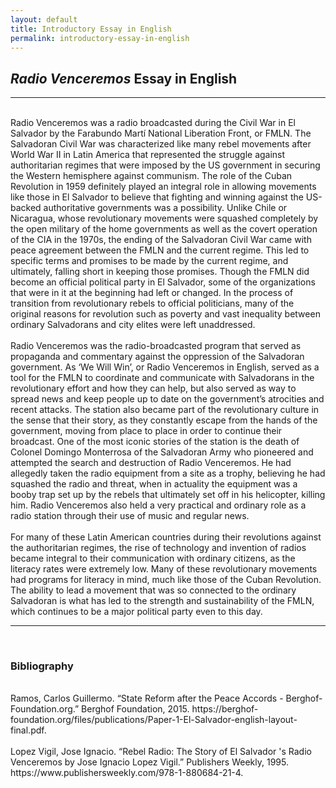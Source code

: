 ```yaml
---
layout: default
title: Introductory Essay in English
permalink: introductory-essay-in-english
---
```

<!-- Add an essay or interpretive material below this line,
using HTML or markdown.  Do not modify this file above this line -->
<h2><i>Radio Venceremos</i> Essay in English </h2>
<hr>
<br>
Radio Venceremos was a radio broadcasted during the Civil War in El Salvador by the Farabundo Martí National Liberation Front, or FMLN. The Salvadoran Civil War was characterized like many rebel movements after World War II in Latin America that represented the struggle against authoritarian regimes that were imposed by the US government in securing the Western hemisphere against communism. The role of the Cuban Revolution in 1959 definitely played an integral role in allowing movements like those in El Salvador to believe that fighting and winning against the US-backed authoritative governments was a possibility. Unlike Chile or Nicaragua, whose revolutionary movements were squashed completely by the open military of the home governments as well as the covert operation of the CIA in the 1970s, the ending of the Salvadoran Civil War came with peace agreement between the FMLN and the current regime. This led to specific terms and promises to be made by the current regime, and ultimately, falling short in keeping those promises. Though the FMLN did become an official political party in El Salvador, some of the organizations that were in it at the beginning had left or changed. In the process of transition from revolutionary rebels to official politicians, many of the original reasons for revolution such as poverty and vast inequality between ordinary Salvadorans and city elites were left unaddressed. 
<br>
<br>
Radio Venceremos was the radio-broadcasted program that served as propaganda and commentary against the oppression of the Salvadoran government. As ‘We Will Win’, or Radio Venceremos in English, served as a tool for the FMLN to coordinate and communicate with Salvadorans in the revolutionary effort and how they can help, but also served as way to spread news and keep people up to date on the government’s atrocities and recent attacks. The station also became part of the revolutionary culture in the sense that their story, as they constantly escape from the hands of the government, moving from place to place in order to continue their broadcast. One of the most iconic stories of the station is the death of Colonel Domingo Monterrosa of the Salvadoran Army who pioneered and attempted the search and destruction of Radio Venceremos. He had allegedly taken the radio equipment from a site as a trophy, believing he had squashed the radio and threat, when in actuality the equipment was a booby trap set up by the rebels that ultimately set off in his helicopter, killing him. Radio Venceremos also held a very practical and ordinary role as a radio station through their use of music and regular news. 
<br>
<br>
For many of these Latin American countries during their revolutions against the authoritarian regimes, the rise of technology and invention of radios became integral to their communication with ordinary citizens, as the literacy rates were extremely low. Many of these revolutionary movements had programs for literacy in mind, much like those of the Cuban Revolution. The ability to lead a movement that was so connected to the ordinary Salvadoran is what has led to the strength and sustainability of the FMLN, which continues to be a major political party even to this day. 
<br>
<hr>
<br>
<h3>Bibliography</h3>
<br>
Ramos, Carlos Guillermo. “State Reform after the Peace Accords - Berghof-Foundation.org.” Berghof Foundation, 2015. https://berghof-foundation.org/files/publications/Paper-1-El-Salvador-english-layout-final.pdf. 
<br>
<br>
Lopez Vigil, Jose Ignacio. “Rebel Radio: The Story of El Salvador 's Radio Venceremos by Jose Ignacio Lopez Vigil.” Publishers Weekly, 1995. https://www.publishersweekly.com/978-1-880684-21-4. 
